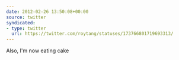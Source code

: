 ```yaml
---
date: 2012-02-26 13:50:08+00:00
source: twitter
syndicated:
- type: twitter
  url: https://twitter.com/roytang/statuses/173766801719693313/
---
```


Also, I'm now eating cake